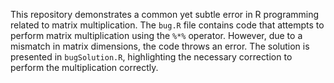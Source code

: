 This repository demonstrates a common yet subtle error in R programming related to matrix multiplication. The `bug.R` file contains code that attempts to perform matrix multiplication using the `%*%` operator.  However, due to a mismatch in matrix dimensions, the code throws an error. The solution is presented in `bugSolution.R`, highlighting the necessary correction to perform the multiplication correctly.